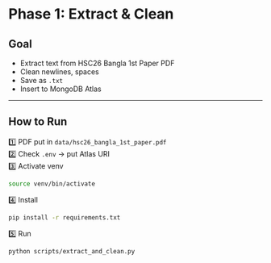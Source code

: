 # Phase 1: Extract & Clean

## Goal
- Extract text from HSC26 Bangla 1st Paper PDF
- Clean newlines, spaces
- Save as `.txt`
- Insert to MongoDB Atlas

---

## How to Run

1️⃣ PDF put in `data/hsc26_bangla_1st_paper.pdf`  
2️⃣ Check `.env` → put Atlas URI  
3️⃣ Activate venv
```bash
source venv/bin/activate
```
4️⃣ Install
```bash
pip install -r requirements.txt
```
5️⃣ Run
```bash
python scripts/extract_and_clean.py
```